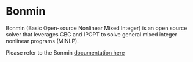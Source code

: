 # Bonmin

Bonmin (Basic Open-source Nonlinear Mixed Integer) is an open source solver that leverages CBC and IPOPT to solve general mixed integer nonlinear programs (MINLP). 

Please refer to the Bonmin [documentation here](https://coin-or.github.io/Bonmin/)